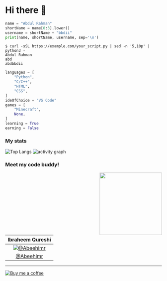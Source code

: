 # Hi there 👋

```python
name = "Abdul Rahman"
shortName = name[0:3].lower()
username = shortName + "bbdii"
print(name, shortName, username, sep='\n')
```
```console
$ curl -sSL https://example.com/your_script.py | sed -n '5,10p' | python3 -
Abdul Rahman
abd
abdbbdii
```
```python
languages = [
    "Python",
    "C/C++",
    "HTML",
    "CSS",
]
ideOfChoice = "VS Code"
games = [
    "Minecraft",
    None,
]
learning = True
earning = False
```
### My stats

![Top Langs](https://github-readme-stats.vercel.app/api/top-langs/?username=abdbbdii&theme=github_dark&hide_border=true&layout=compact&card_width=1000&title_color=adbac7)
![activity graph](https://github-readme-activity-graph.vercel.app/graph?username=abdbbdii&theme=github-dark&custom_title=abd's%20this%20month%20activity%20on%20Github&hide_border=true&line=adbac7&color=adbac7)

### Meet my code buddy!
<img align='right' src='https://github.com/abdbbdii/abdbbdii/assets/69167454/bd0414cd-5c66-4bf5-8e57-c9828627f551' width='200'>

<!-- |[![@Abeehimr](https://github.com/Abeehimr.png?size=150)](https://github.com/Abeehimr)| -->
|Ibraheem Qureshi|
|:-:|
|[![@Abeehimr](https://github.com/abdbbdii/abdbbdii/assets/69167454/935bb2c7-834d-43e8-811e-a55559defe71)](https://github.com/Abeehimr)|
|[@Abeehimr](https://github.com/Abeehimr)|

---

<!-- [!["Buy Me A Coffee"](https://www.buymeacoffee.com/assets/img/custom_images/black_img.png)](https://www.buymeacoffee.com/abdbbdii) -->
[![Buy me a coffee](https://img.shields.io/badge/Buy%20me%20a%20coffee-ffffff?logo=buymeacoffee&style=for-the-badge&color=000000&logoColor=ffffff)](https://www.buymeacoffee.com/abdbbdii)
